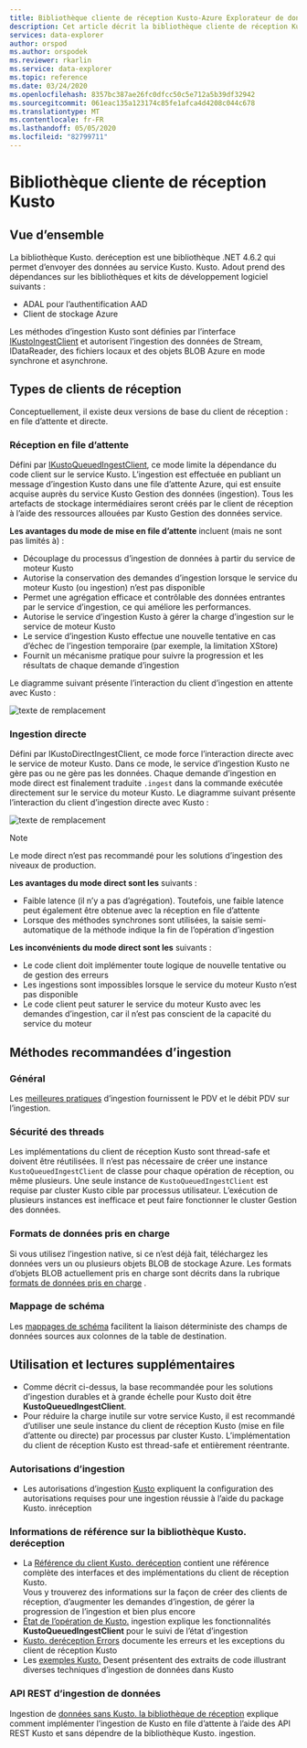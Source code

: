 ```yaml
---
title: Bibliothèque cliente de réception Kusto-Azure Explorateur de données | Microsoft Docs
description: Cet article décrit la bibliothèque cliente de réception Kusto dans Azure Explorateur de données.
services: data-explorer
author: orspod
ms.author: orspodek
ms.reviewer: rkarlin
ms.service: data-explorer
ms.topic: reference
ms.date: 03/24/2020
ms.openlocfilehash: 8357bc387ae26fc0dfcc50c5e712a5b39df32942
ms.sourcegitcommit: 061eac135a123174c85fe1afca4d4208c044c678
ms.translationtype: MT
ms.contentlocale: fr-FR
ms.lasthandoff: 05/05/2020
ms.locfileid: "82799711"
---
```

# <a name="kusto-ingest-client-library"></a>Bibliothèque cliente de réception Kusto

## <a name="overview"></a>Vue d’ensemble
La bibliothèque Kusto. deréception est une bibliothèque .NET 4.6.2 qui permet d’envoyer des données au service Kusto.
Kusto. Adout prend des dépendances sur les bibliothèques et kits de développement logiciel suivants :

* ADAL pour l’authentification AAD
* Client de stockage Azure

Les méthodes d’ingestion Kusto sont définies par l’interface [IKustoIngestClient](kusto-ingest-client-reference.md#interface-ikustoingestclient) et autorisent l’ingestion des données de Stream, IDataReader, des fichiers locaux et des objets BLOB Azure en mode synchrone et asynchrone.

## <a name="ingest-client-flavors"></a>Types de clients de réception
Conceptuellement, il existe deux versions de base du client de réception : en file d’attente et directe.

### <a name="queued-ingestion"></a>Réception en file d’attente
Défini par [IKustoQueuedIngestClient](kusto-ingest-client-reference.md#interface-ikustoqueuedingestclient), ce mode limite la dépendance du code client sur le service Kusto. L’ingestion est effectuée en publiant un message d’ingestion Kusto dans une file d’attente Azure, qui est ensuite acquise auprès du service Kusto Gestion des données (ingestion). Tous les artefacts de stockage intermédiaires seront créés par le client de réception à l’aide des ressources allouées par Kusto Gestion des données service.

**Les avantages du mode de mise en file d’attente** incluent (mais ne sont pas limités à) :

* Découplage du processus d’ingestion de données à partir du service de moteur Kusto
* Autorise la conservation des demandes d’ingestion lorsque le service du moteur Kusto (ou ingestion) n’est pas disponible
* Permet une agrégation efficace et contrôlable des données entrantes par le service d’ingestion, ce qui améliore les performances.
* Autorise le service d’ingestion Kusto à gérer la charge d’ingestion sur le service de moteur Kusto
* Le service d’ingestion Kusto effectue une nouvelle tentative en cas d’échec de l’ingestion temporaire (par exemple, la limitation XStore)
* Fournit un mécanisme pratique pour suivre la progression et les résultats de chaque demande d’ingestion

Le diagramme suivant présente l’interaction du client d’ingestion en attente avec Kusto :

![texte de remplacement](../images/queued-ingest.jpg "en attente-réception")

### <a name="direct-ingestion"></a>Ingestion directe
Défini par IKustoDirectIngestClient, ce mode force l’interaction directe avec le service de moteur Kusto. Dans ce mode, le service d’ingestion Kusto ne gère pas ou ne gère pas les données. Chaque demande d’ingestion en mode direct est finalement traduite `.ingest` dans la commande exécutée directement sur le service du moteur Kusto.
Le diagramme suivant présente l’interaction du client d’ingestion directe avec Kusto :

![texte de remplacement](../images/direct-ingest.jpg "réception directe")

> [!NOTE]
> Le mode direct n’est pas recommandé pour les solutions d’ingestion des niveaux de production.

**Les avantages du mode direct sont les** suivants :

* Faible latence (il n’y a pas d’agrégation). Toutefois, une faible latence peut également être obtenue avec la réception en file d’attente
* Lorsque des méthodes synchrones sont utilisées, la saisie semi-automatique de la méthode indique la fin de l’opération d’ingestion

**Les inconvénients du mode direct sont les** suivants :

* Le code client doit implémenter toute logique de nouvelle tentative ou de gestion des erreurs
* Les ingestions sont impossibles lorsque le service du moteur Kusto n’est pas disponible
* Le code client peut saturer le service du moteur Kusto avec les demandes d’ingestion, car il n’est pas conscient de la capacité du service du moteur

## <a name="ingestion-best-practices"></a>Méthodes recommandées d’ingestion

### <a name="general"></a>Général
Les [meilleures pratiques](kusto-ingest-best-practices.md) d’ingestion fournissent le PDV et le débit PDV sur l’ingestion.

### <a name="thread-safety"></a>Sécurité des threads
Les implémentations du client de réception Kusto sont thread-safe et doivent être réutilisées. Il n’est pas nécessaire de créer une instance `KustoQueuedIngestClient` de classe pour chaque opération de réception, ou même plusieurs. Une seule instance de `KustoQueuedIngestClient` est requise par cluster Kusto cible par processus utilisateur. L’exécution de plusieurs instances est inefficace et peut faire fonctionner le cluster Gestion des données.

### <a name="supported-data-formats"></a>Formats de données pris en charge
Si vous utilisez l’ingestion native, si ce n’est déjà fait, téléchargez les données vers un ou plusieurs objets BLOB de stockage Azure. Les formats d’objets BLOB actuellement pris en charge sont décrits dans la rubrique [formats de données pris en charge](https://docs.microsoft.com/azure/data-explorer/ingestion-supported-formats) .

### <a name="schema-mapping"></a>Mappage de schéma
Les [mappages de schéma](../../management/mappings.md) facilitent la liaison déterministe des champs de données sources aux colonnes de la table de destination.

## <a name="usage-and-further-reading"></a>Utilisation et lectures supplémentaires

* Comme décrit ci-dessus, la base recommandée pour les solutions d’ingestion durables et à grande échelle pour Kusto doit être **KustoQueuedIngestClient**.
* Pour réduire la charge inutile sur votre service Kusto, il est recommandé d’utiliser une seule instance du client de réception Kusto (mise en file d’attente ou directe) par processus par cluster Kusto. L’implémentation du client de réception Kusto est thread-safe et entièrement réentrante.

### <a name="ingestion-permissions"></a>Autorisations d’ingestion
* Les autorisations d’ingestion [Kusto](kusto-ingest-client-permissions.md) expliquent la configuration des autorisations requises pour une ingestion réussie à l’aide du package Kusto. inréception

### <a name="kustoingest-library-reference"></a>Informations de référence sur la bibliothèque Kusto. deréception
* La [Référence du client Kusto. deréception](kusto-ingest-client-reference.md) contient une référence complète des interfaces et des implémentations du client de réception Kusto.<BR>Vous y trouverez des informations sur la façon de créer des clients de réception, d’augmenter les demandes d’ingestion, de gérer la progression de l’ingestion et bien plus encore
* [État de l’opération de Kusto.](kusto-ingest-client-status.md) ingestion explique les fonctionnalités **KustoQueuedIngestClient** pour le suivi de l’état d’ingestion
* [Kusto. deréception Errors](kusto-ingest-client-errors.md) documente les erreurs et les exceptions du client de réception Kusto
* Les [exemples Kusto.](kusto-ingest-client-examples.md) Desent présentent des extraits de code illustrant diverses techniques d’ingestion de données dans Kusto

### <a name="data-ingestion-rest-apis"></a>API REST d’ingestion de données
Ingestion de [données sans Kusto. la bibliothèque de réception](kusto-ingest-client-rest.md) explique comment implémenter l’ingestion de Kusto en file d’attente à l’aide des API REST Kusto et sans dépendre de la bibliothèque Kusto. ingestion.

